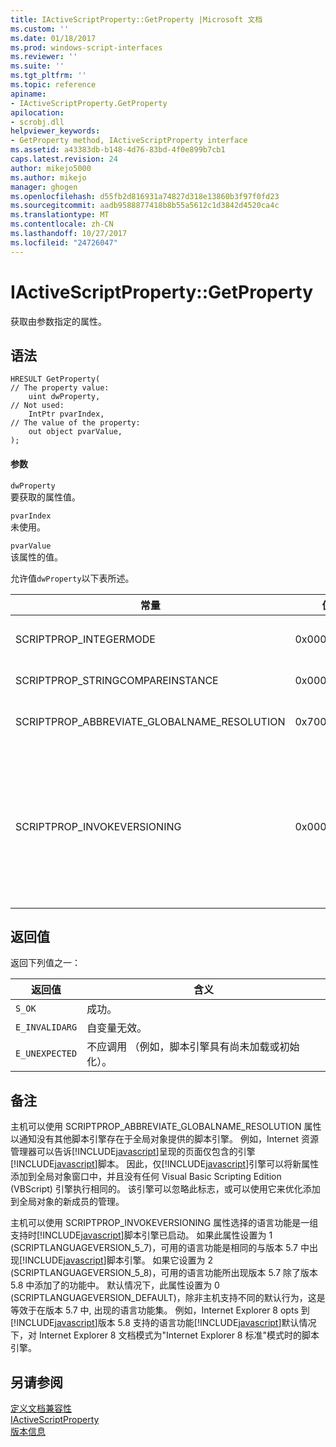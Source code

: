 ```yaml
---
title: IActiveScriptProperty::GetProperty |Microsoft 文档
ms.custom: ''
ms.date: 01/18/2017
ms.prod: windows-script-interfaces
ms.reviewer: ''
ms.suite: ''
ms.tgt_pltfrm: ''
ms.topic: reference
apiname:
- IActiveScriptProperty.GetProperty
apilocation:
- scrobj.dll
helpviewer_keywords:
- GetProperty method, IActiveScriptProperty interface
ms.assetid: a43383db-b148-4d76-83bd-4f0e899b7cb1
caps.latest.revision: 24
author: mikejo5000
ms.author: mikejo
manager: ghogen
ms.openlocfilehash: d55fb2d816931a74827d318e13860b3f97f0fd23
ms.sourcegitcommit: aadb9588877418b8b55a5612c1d3842d4520ca4c
ms.translationtype: MT
ms.contentlocale: zh-CN
ms.lasthandoff: 10/27/2017
ms.locfileid: "24726047"
---
```

# <a name="iactivescriptpropertygetproperty"></a>IActiveScriptProperty::GetProperty
获取由参数指定的属性。  
  
## <a name="syntax"></a>语法  
  
```  
HRESULT GetProperty(  
// The property value:  
    uint dwProperty,    
// Not used:  
    IntPtr pvarIndex,    
// The value of the property:   
    out object pvarValue,    
);  
```  
  
#### <a name="parameters"></a>参数  
 `dwProperty`  
 要获取的属性值。  
  
 `pvarIndex`  
 未使用。  
  
 `pvarValue`  
 该属性的值。  
  
 允许值`dwProperty`以下表所述。  
  
|常量|值|含义|  
|--------------|-----------|-------------|  
|SCRIPTPROP_INTEGERMODE|0x00003000|强制进行分割在整数模式而不是浮动点模式中的脚本引擎。|  
|SCRIPTPROP_STRINGCOMPAREINSTANCE|0x00003001|允许脚本引擎要替换的字符串比较函数。|  
|SCRIPTPROP_ABBREVIATE_GLOBALNAME_RESOLUTION|0x70000002|通知没有其他脚本引擎存在于全局对象提供的脚本引擎。|  
|SCRIPTPROP_INVOKEVERSIONING|0x00004000|强制[!INCLUDE[javascript](../../javascript/includes/javascript-md.md)]脚本引擎选择的语言功能来支持一组。 默认的支持的语言功能集[!INCLUDE[javascript](../../javascript/includes/javascript-md.md)]脚本引擎相当于 5.7 版本中出现的语言功能集[!INCLUDE[javascript](../../javascript/includes/javascript-md.md)]脚本引擎。|  
  
## <a name="return-value"></a>返回值  
 返回下列值之一：  
  
|返回值|含义|  
|------------------|-------------|  
|`S_OK`|成功。|  
|`E_INVALIDARG`|自变量无效。|  
|`E_UNEXPECTED`|不应调用 （例如，脚本引擎具有尚未加载或初始化）。|  
  
## <a name="remarks"></a>备注  
 主机可以使用 SCRIPTPROP_ABBREVIATE_GLOBALNAME_RESOLUTION 属性以通知没有其他脚本引擎存在于全局对象提供的脚本引擎。 例如，Internet 资源管理器可以告诉[!INCLUDE[javascript](../../javascript/includes/javascript-md.md)]呈现的页面仅包含的引擎[!INCLUDE[javascript](../../javascript/includes/javascript-md.md)]脚本。 因此，仅[!INCLUDE[javascript](../../javascript/includes/javascript-md.md)]引擎可以将新属性添加到全局对象窗口中，并且没有任何 Visual Basic Scripting Edition (VBScript) 引擎执行相同的。 该引擎可以忽略此标志，或可以使用它来优化添加到全局对象的新成员的管理。  
  
 主机可以使用 SCRIPTPROP_INVOKEVERSIONING 属性选择的语言功能是一组支持时[!INCLUDE[javascript](../../javascript/includes/javascript-md.md)]脚本引擎已启动。 如果此属性设置为 1 (SCRIPTLANGUAGEVERSION_5_7)，可用的语言功能是相同的与版本 5.7 中出现[!INCLUDE[javascript](../../javascript/includes/javascript-md.md)]脚本引擎。 如果它设置为 2 (SCRIPTLANGUAGEVERSION_5_8)，可用的语言功能所出现版本 5.7 除了版本 5.8 中添加了的功能中。 默认情况下，此属性设置为 0 (SCRIPTLANGUAGEVERSION_DEFAULT)，除非主机支持不同的默认行为，这是等效于在版本 5.7 中, 出现的语言功能集。 例如，Internet Explorer 8 opts 到[!INCLUDE[javascript](../../javascript/includes/javascript-md.md)]版本 5.8 支持的语言功能[!INCLUDE[javascript](../../javascript/includes/javascript-md.md)]默认情况下，对 Internet Explorer 8 文档模式为"Internet Explorer 8 标准"模式时的脚本引擎。  
  
## <a name="see-also"></a>另请参阅  
 [定义文档兼容性](http://msdn.microsoft.com/library/cc288325)   
 [IActiveScriptProperty](../../winscript/reference/iactivescriptproperty.md)   
 [版本信息](../../javascript/reference/javascript-version-information.md)